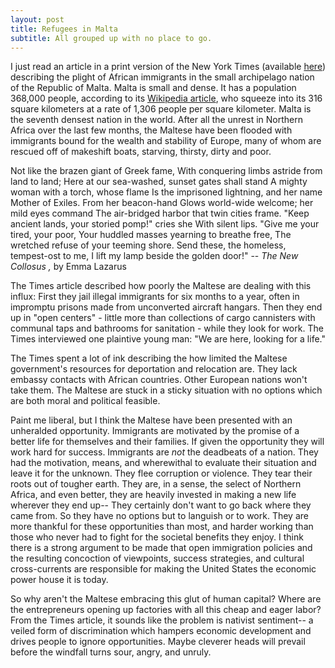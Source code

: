 ```yaml
---
layout: post
title: Refugees in Malta
subtitle: All grouped up with no place to go.
---
```


I just read an article in a print version of the New York Times (available
[here](http://www.nytimes.com/2012/09/23/world/europe/malta-struggles-under-wave-of-african-migrants.html?ref=world))
describing the plight of African immigrants in the small archipelago nation of
the Republic of Malta. Malta is small and dense. It has a population 368,000
people, according to its [Wikipedia
article](http://en.wikipedia.org/wiki/Malta), who squeeze into its 316 square
kilometers at a rate of 1,306 people per square kilometer.  Malta is the
seventh densest nation in the world. After all the unrest in Northern Africa
over the last few months, the Maltese have been flooded with immigrants bound
for the wealth and stability of Europe, many of whom are rescued off of
makeshift boats, starving, thirsty, dirty and poor.

<div class="poem">
	Not like the brazen giant of Greek fame,
	With conquering limbs astride from land to land;
	Here at our sea-washed, sunset gates shall stand
	A mighty woman with a torch, whose flame
	Is the imprisoned lightning, and her name
	Mother of Exiles. From her beacon-hand
	Glows world-wide welcome; her mild eyes command
	The air-bridged harbor that twin cities frame.
	"Keep ancient lands, your storied pomp!" cries she
	With silent lips. "Give me your tired, your poor,
	Your huddled masses yearning to breathe free,
	The wretched refuse of your teeming shore.
	Send these, the homeless, tempest-ost to me,
	I lift my lamp beside the golden door!"
	-- <em> The New Collosus ,</em> by Emma Lazarus
</div>

The Times article described how poorly the Maltese are dealing with this
influx: First they jail illegal immigrants for six months to a year, often in impromptu
prisons made from unconverted aircraft hangars. Then they end up in "open
centers" - little more than collections of cargo cannisters with communal taps
and bathrooms for sanitation - while they look for work. The Times interviewed one plaintive young man:
"We are here, looking for a life."

The Times spent a lot of ink describing the how limited the Maltese
government's resources for deportation and relocation are. They lack embassy
contacts with African countries. Other European nations won't take them. The
Maltese are stuck in a sticky situation with no options which are both moral and
political feasible.

Paint me liberal, but I think the Maltese have been presented with an
unheralded opportunity. Immigrants are motivated by the promise of a better life for
themselves and their families. If given the opportunity they will work hard for
success. Immigrants are *not* the deadbeats of a nation. They had the
motivation,  means, and  wherewithal to evaluate their situation and leave it
for the unknown. They flee corruption or violence.  They tear their roots out
of tougher earth. They are, in a sense, the select of Northern Africa, and even
better, they are heavily invested in making a new life wherever they end up--
They certainly don't want to go back where they came from. So they have no
options but to languish or to work. They are more thankful for these opportunities
than most, and harder working than those who never had to fight for the
societal benefits they enjoy. I think there is a strong argument to be made
that open immigration policies and the resulting concoction of viewpoints,
success strategies, and cultural cross-currents are responsible for making the
United States the economic power house it is today. 

So why aren't the Maltese embracing this glut of human capital? Where are the
entrepreneurs opening up factories with all this cheap and eager labor? From
the Times article, it sounds like the problem is nativist sentiment-- a veiled
form of discrimination which hampers economic development and drives people to
ignore opportunities. Maybe cleverer heads will prevail before the windfall
turns sour, angry, and unruly.

